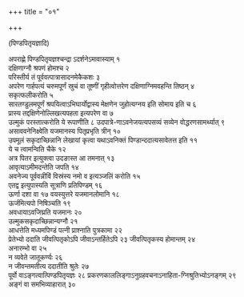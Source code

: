 +++
title = "०१"

+++

(पिण्डपितृयज्ञादि)

अपराह्णे पिण्डपितृयज्ञश्चन्द्रा ऽदर्शनेऽमावास्याम् १   
दक्षिणाग्नौ श्रपणं
होमश्च २   
परिस्तीर्य तं पूर्ववत्पात्रासादनमेकैकशः ३   
अपरेण गार्हपत्यं
चरुमपूर्णं स्रुचं वा तूष्णीं गृहीत्वोत्तरेण दक्षिणाग्निमवहन्ति तिष्ठन्
४   
सकृत्फलीकरोति ५   
सारतण्डुलमपूर्णं श्रपयित्वाऽभिघार्योद्वास्य मेक्षणेन
जुहोत्यग्नय इति सोमाय इति च ६   
प्रास्य तद्दक्षिणेनोल्लिखत्यपहता
इत्यपरेण वा ७   
उल्मुकं परस्तात्करोति ये रूपाणीति ८
उदपात्रे-णाऽवनेजयत्यपसव्यं सव्येन वोद्धरणसामर्थ्यात्
९   
असाववनेनिक्ष्वेति यजमानस्य पितृप्रभृति त्रीन् १०   
उपमूलं
सकृदाच्छिन्नानि लेखायां कृत्वा यथाऽवनिक्तं
पिण्डान्ददात्यसावेतत्त इति ११   
ये च त्वामन्विति चैके १२   
अत्र पितर
इत्युक्त्वा उदङास्त आ तमनात् १३   
आवृत्याऽमीमदन्तेति जपति
१४   
अवनेज्य पूर्ववन्नीविं विस्रंस्य नमो व इत्यञ्जलिं करोति १५   
एतद्व
इत्युपास्यति सूत्राणि प्रतिपिण्डम् १६   
ऊर्णा दशा वा १७
वयस्युत्तरे यजमानलोमानि १८   
ऊर्जमित्यपो निषिञ्चति
१९   
अवधायाऽवजिघ्रति यजमानः २०   
उल्मुकसकृदाच्छिन्नान्यग्नौ २१   
आधत्तेति
मध्यमपिण्डं पत्नी प्राश्नाति पुत्रकामा २२   
प्रेतेभ्यो ददाति
जीवत्पितृकोऽपि जीवाऽन्तर्हितेऽपि २३
जीवत्पितृकस्य होमान्तम् २४   
अनारम्भो वा २५   
न
व्यवेते जातूकर्ण्यः २६   
न जीवन्तमतीत्य ददातीति श्रुतेः २७   
पूर्वो
वाऽङ्गत्वात्पिण्डपितृयज्ञः २८
प्रकरणकाललिङ्गाऽनुग्रहवचनाऽनाहिता-ग्निश्रुतिभ्योऽनङ्गम्
२९   
अङ्गं वा समभिव्याहारात् ३०   
